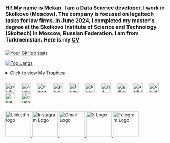<h3 align="left">Hi! My name is Mekan. I am a Data Science developer. I work in Skolkovo (Moscow). The company is focused on legaltech tasks for law firms. In June 2024, I completed my master's degree at the Skolkovo Institute of Science and Technology (Skoltech) in Moscow, Russian Federation. I am from Turkmenistan. Here is my <a href="https://mekan-hojayev.github.io">CV</a> </h3>

###

[![Your GitHub stats](https://github-readme-stats.vercel.app/api?username=mekan-hojayev&show_icons=true&theme=radical)](https://github.com/anuraghazra/github-readme-stats)


[![Top Langs](https://github-readme-stats.vercel.app/api/top-langs/?username=mekan-hojayev&layout=compact&theme=radical)](https://github.com/Mekan-Hojayev/github-readme-stats)


<details>
<summary>Click to view My Trophies</summary>

[![trophy](https://github-profile-trophy.vercel.app/?username=mekan-hojayev&theme=onedark)](https://github.com/ryo-ma/github-profile-trophy)

</details>


###

<div align="left">
  <img src="https://cdn.jsdelivr.net/gh/devicons/devicon/icons/python/python-original.svg" height="30" alt="python logo"  />
  <img width="12" />
  <img src="https://cdn.jsdelivr.net/gh/devicons/devicon/icons/anaconda/anaconda-original.svg" height="30" alt="anaconda logo"  />
  <img width="12" />
  <img src="https://cdn.jsdelivr.net/gh/devicons/devicon/icons/kaggle/kaggle-original.svg" height="30" alt="kaggle logo"  />
  <img width="12" />
  <img src="https://cdn.jsdelivr.net/gh/devicons/devicon/icons/pytorch/pytorch-original.svg" height="30" alt="pytorch logo"  />
  <img width="12" />
  <img src="https://cdn.jsdelivr.net/gh/devicons/devicon/icons/tensorflow/tensorflow-original.svg" height="30" alt="tensorflow logo"  />
  <img width="12" />
  <img src="https://github.com/valohai/ml-logos/raw/refs/heads/master/keras.svg" height="30" alt="keras logo"  />
  <img width="12" />
  <img src="https://cdn.jsdelivr.net/gh/devicons/devicon/icons/git/git-original.svg" height="30" alt="git logo"  />
  <img width="12" />
  <img src="https://cdn.jsdelivr.net/gh/devicons/devicon/icons/github/github-original.svg" height="30" alt="github logo"  />
  <img width="12" />
  <img src="https://cdn.jsdelivr.net/gh/devicons/devicon/icons/arduino/arduino-original.svg" height="30" alt="arduino logo"  />
  <img width="12" />
  <img src="https://cdn.jsdelivr.net/gh/devicons/devicon/icons/solidity/solidity-original.svg" height="30" alt="solidity logo"  />
  <img width="12" />
  <img src="https://uxwing.com/wp-content/themes/uxwing/download/web-app-development/web-3-icon.svg" height="30" alt="web3 logo"  />

  <img width="12" />
  <img src="https://raw.githubusercontent.com/valohai/ml-logos/refs/heads/master/cuda.svg" height="30" alt="cuda logo"  />


  
</div>


###

<a href="https://www.linkedin.com/in/mekan-hojayev-92b711298">
    <img src="https://github.com/dheereshagrwal/colored-icons/blob/master/public/logos/linkedin/linkedin.svg" width="80" alt="LinkedIn logo">
</a>

<a href="https://www.instagram.com/mekanhojayevofficial">
    <img src="https://raw.githubusercontent.com/dheereshagrwal/colored-icons/refs/heads/master/public/logos/instagram/instagram.svg" width="80" alt="Instagram Logo">
</a>

<a href="mailto:mekanhojayev97@gmail.com">
    <img src="https://github.com/dheereshagrwal/colored-icons/blob/master/public/logos/gmail/gmail.svg" width="80" alt="Gmail Logo">
</a>

<a href="https://x.com/hojayevofficial">
    <img src="https://github.com/dheereshagrwal/colored-icons/blob/master/public/logos/x/x-light.svg" width="80" alt="X Logo">
</a>

<a href="https://t.me/mekanhojayev97">
    <img src="https://github.com/dheereshagrwal/colored-icons/blob/master/public/logos/telegram/telegram.svg" width="80" alt="Telegram Logo">
</a>

###

<br clear="both">

